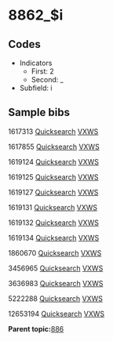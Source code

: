 # 8862\_$i

## Codes

-   Indicators
    -   First: 2
    -   Second: \_
-   Subfield: i

## Sample bibs

1617313 [Quicksearch](https://search.library.yale.edu/catalog/1617313) [VXWS](http://prodorbis.library.yale.edu:7014/vxws/GetHoldingsService?bibId=1617313)

1617855 [Quicksearch](https://search.library.yale.edu/catalog/1617855) [VXWS](http://prodorbis.library.yale.edu:7014/vxws/GetHoldingsService?bibId=1617855)

1619124 [Quicksearch](https://search.library.yale.edu/catalog/1619124) [VXWS](http://prodorbis.library.yale.edu:7014/vxws/GetHoldingsService?bibId=1619124)

1619125 [Quicksearch](https://search.library.yale.edu/catalog/1619125) [VXWS](http://prodorbis.library.yale.edu:7014/vxws/GetHoldingsService?bibId=1619125)

1619127 [Quicksearch](https://search.library.yale.edu/catalog/1619127) [VXWS](http://prodorbis.library.yale.edu:7014/vxws/GetHoldingsService?bibId=1619127)

1619131 [Quicksearch](https://search.library.yale.edu/catalog/1619131) [VXWS](http://prodorbis.library.yale.edu:7014/vxws/GetHoldingsService?bibId=1619131)

1619132 [Quicksearch](https://search.library.yale.edu/catalog/1619132) [VXWS](http://prodorbis.library.yale.edu:7014/vxws/GetHoldingsService?bibId=1619132)

1619134 [Quicksearch](https://search.library.yale.edu/catalog/1619134) [VXWS](http://prodorbis.library.yale.edu:7014/vxws/GetHoldingsService?bibId=1619134)

1860670 [Quicksearch](https://search.library.yale.edu/catalog/1860670) [VXWS](http://prodorbis.library.yale.edu:7014/vxws/GetHoldingsService?bibId=1860670)

3456965 [Quicksearch](https://search.library.yale.edu/catalog/3456965) [VXWS](http://prodorbis.library.yale.edu:7014/vxws/GetHoldingsService?bibId=3456965)

3636983 [Quicksearch](https://search.library.yale.edu/catalog/3636983) [VXWS](http://prodorbis.library.yale.edu:7014/vxws/GetHoldingsService?bibId=3636983)

5222288 [Quicksearch](https://search.library.yale.edu/catalog/5222288) [VXWS](http://prodorbis.library.yale.edu:7014/vxws/GetHoldingsService?bibId=5222288)

12653194 [Quicksearch](https://search.library.yale.edu/catalog/12653194) [VXWS](http://prodorbis.library.yale.edu:7014/vxws/GetHoldingsService?bibId=12653194)

**Parent topic:**[886](../../tags/886/886.md)

